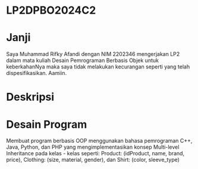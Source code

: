 # LP2DPBO2024C2

# Janji
Saya Muhammad Rifky Afandi dengan NIM 2202346 mengerjakan LP2 dalam mata kuliah 
Desain Pemrograman Berbasis Objek untuk keberkahanNya maka saya tidak 
melakukan kecurangan seperti yang telah dispesifikasikan. Aamiin.

# Deskripsi
# Desain Program
Membuat program berbasis OOP menggunakan bahasa pemrograman C++, Java, Python, dan PHP yang mengimplementasikan konsep Multi-level Inheritance  pada kelas - kelas seperti: 
Product: (idProduct, name, brand, price), 
Clothing: (size, material, gender), dan 
Shirt: (color, sleeve_type)


